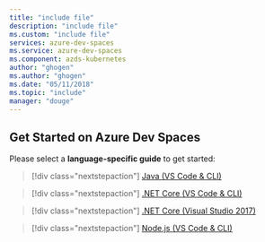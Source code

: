 ```yaml
---
title: "include file"
description: "include file"
ms.custom: "include file"
services: azure-dev-spaces
ms.service: azure-dev-spaces
ms.component: azds-kubernetes
author: "ghogen"
ms.author: "ghogen"
ms.date: "05/11/2018"
ms.topic: "include"
manager: "douge"
---
```

## Get Started on Azure Dev Spaces

Please select a **language-specific guide** to get started:

> [!div class="nextstepaction"]
> [Java (VS Code & CLI)](../quickstart-java.md)

> [!div class="nextstepaction"]
> [.NET Core (VS Code & CLI)](../quickstart-netcore.md)

> [!div class="nextstepaction"]
> [.NET Core (Visual Studio 2017)](../quickstart-netcore-visualstudio.md)

> [!div class="nextstepaction"]
> [Node.js (VS Code & CLI)](../quickstart-nodejs.md)



